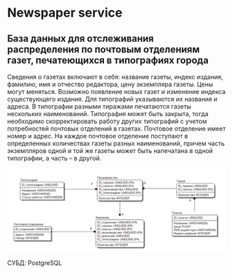 # Newspaper service

## База данных для отслеживания распределения по почтовым отделениям газет, печатеющихся в типографиях города
Сведения о газетах включают в себя: название газеты, индекс издания, фамилию, имя и отчество редактора, цену экземпляра газеты. Цены могут меняться. Возможно появление новых газет и изменение индекса существующего издания. Для типографий указываются их названия и адреса.
В типографии разными тиражами печатаются газеты нескольких наименований. Типография может быть закрыта, тогда необходимо скорректировать работу других типографий с учетом потребностей почтовых отделений в газетах.
Почтовое отделение имеет номер и адрес. На каждое почтовое отделение поступают в определенных количествах газеты разных наименований, причем часть экземпляров одной и той же газеты может быть напечатана в одной типографии, а часть – в другой.

![](model.jpg)

СУБД: PostgreSQL
